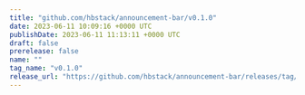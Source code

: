 ```yaml
---
title: "github.com/hbstack/announcement-bar/v0.1.0"
date: 2023-06-11 10:09:16 +0000 UTC
publishDate: 2023-06-11 11:13:11 +0000 UTC
draft: false
prerelease: false
name: ""
tag_name: "v0.1.0"
release_url: "https://github.com/hbstack/announcement-bar/releases/tag/v0.1.0"
---
```



